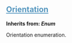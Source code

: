 

## <h2 style="color: #5697bf;"><u>Orientation</u></h2>


**Inherits from: _Enum_**

Orientation enumeration.

